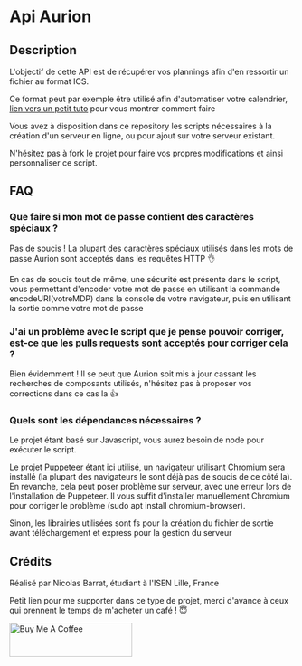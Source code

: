 # Api Aurion

## Description

L'objectif de cette API est de récupérer vos plannings afin d'en ressortir un fichier au format ICS.

Ce format peut par exemple être utilisé afin d'automatiser votre calendrier, [lien vers un petit tuto](https://blog.share-d.com/application/les-tutos/tuto-comment-synchroniser-agenda/) pour vous montrer comment faire

Vous avez à disposition dans ce repository les scripts nécessaires à la création d'un serveur en ligne, ou pour ajout sur votre serveur existant.

N'hésitez pas à fork le projet pour faire vos propres modifications et ainsi personnaliser ce script.

## FAQ

### Que faire si mon mot de passe contient des caractères spéciaux ?

Pas de soucis ! La plupart des caractères spéciaux utilisés dans les mots de passe Aurion sont acceptés dans les requêtes HTTP 👌

En cas de soucis tout de même, une sécurité est présente dans le script, vous permettant d'encoder votre mot de passe en utilisant la commande encodeURI(votreMDP) dans la console de votre navigateur, puis en utilisant la sortie comme votre mot de passe

### J'ai un problème avec le script que je pense pouvoir corriger, est-ce que les pulls requests sont acceptés pour corriger cela ? 

Bien évidemment ! Il se peut que Aurion soit mis à jour cassant les recherches de composants utilisés, n'hésitez pas à proposer vos corrections dans ce cas la 👍

### Quels sont les dépendances nécessaires ?

Le projet étant basé sur Javascript, vous aurez besoin de node pour exécuter le script. 

Le projet [Puppeteer](https://github.com/puppeteer/puppeteer) étant ici utilisé, un navigateur utilisant Chromium sera installé (la plupart des navigateurs le sont déjà pas de soucis de ce côté la). En revanche, cela peut poser problème sur serveur, avec une erreur lors de l'installation de Puppeteer. Il vous suffit d'installer manuellement Chromium pour corriger le problème (sudo apt install chromium-browser).

Sinon, les librairies utilisées sont fs pour la création du fichier de sortie avant téléchargement et express pour la gestion du serveur

## Crédits

Réalisé par Nicolas Barrat, étudiant à l'ISEN Lille, France


Petit lien pour me supporter dans ce type de projet, merci d'avance à ceux qui prennent le temps de m'acheter un café ! 😇

<a href="https://www.buymeacoffee.com/nicolegrimpeur" target="_blank"><img src="https://cdn.buymeacoffee.com/buttons/v2/default-blue.png" alt="Buy Me A Coffee" style="height: 60px !important;width: 217px !important;" ></a>
